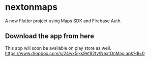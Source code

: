 # nextonmaps

A new Flutter project using Maps SDK and Firebase Auth. 

## Download the app from here

This app will soon be available on play store as well.
https://www.dropbox.com/s/24wx5jks9ef82ty/NextOnMap.apk?dl=0

